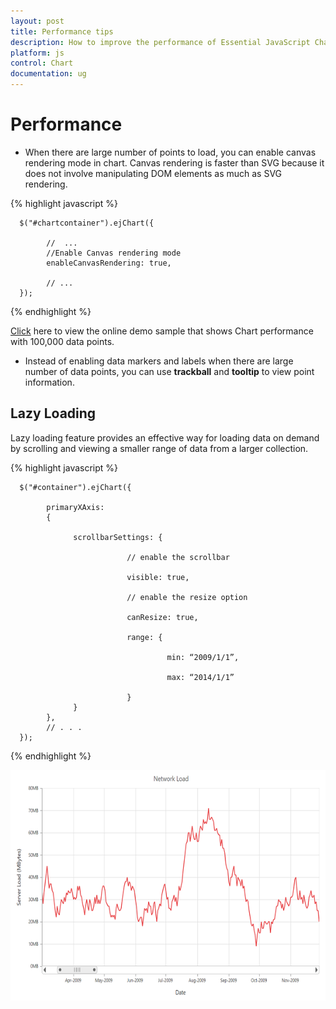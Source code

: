 ```yaml
---
layout: post
title: Performance tips 
description: How to improve the performance of Essential JavaScript Chart
platform: js
control: Chart
documentation: ug
---
```


# Performance 

* When there are large number of points to load, you can enable canvas rendering mode in chart. Canvas rendering is faster than SVG because it does not involve manipulating DOM elements as much as SVG rendering.   

{% highlight javascript %}

      $("#chartcontainer").ejChart({
            
            //  ...
            //Enable Canvas rendering mode
            enableCanvasRendering: true,         

            // ...
      });

{% endhighlight %}

[Click](http://js.syncfusion.com/demos/web/#!/azure/chart/performance) here to view the online demo sample that shows Chart performance with 100,000 data points.


* Instead of enabling data markers and labels when there are large number of data points, you can use **trackball** and **tooltip** to view point information.

## Lazy Loading

Lazy loading feature provides an effective way for loading data on demand by scrolling and viewing a smaller range of data from a larger collection.

{% highlight javascript %}

      $("#container").ejChart({
   
            primaryXAxis:
            {
                
                  scrollbarSettings: {

                              // enable the scrollbar

                              visible: true,  
       
                              // enable the resize option 

                              canResize: true,
       
                              range: {

                                       min: “2009/1/1”,
 
                                       max: “2014/1/1”
  
                              }        
                  }    
            },    
            // . . .	
      });

{% endhighlight %}

![](/js/Chart/Performance_images/Perform_img1.png)